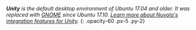 ***Unity** is the default desktop environment of Ubuntu 17.04 and older. It was replaced with
[GNOME](:4/desktops/gnome.html) since Ubuntu 17.10.
[Learn more about Nuvola's integration features for Unity](:4/desktops/unity.html).*
{: .opacity-60 .px-5 .py-2}
